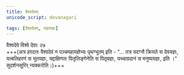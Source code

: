```yaml
---
title: वैश्वदेवम्
unicode_script: devanagari

tags: [वैश्वदेवम्, महायज्ञः]
---
```


वैश्वदेवे विश्वे देवाः २७  
+++(अत्र हरदत्तः वैश्वदेवं न पञ्चमहायज्ञेभ्यः पृथग्भूतम् इति  - "… तत्र यदग्नौ क्रियते स देवयज्ञः, यत्बलिहरणं स भूतयज्ञः, यद्दाक्षिणतः पितृलिङ्गेनेति स पितृयज्ञः, यच्चाग्रदानं स मनुष्ययज्ञः, इति ।" सुदर्शनसूरिर् न्यक्करोति।)+++
